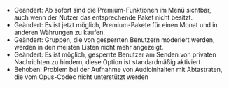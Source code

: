 - Geändert: Ab sofort sind die Premium-Funktionen im Menü sichtbar, auch wenn der Nutzer das entsprechende Paket nicht besitzt.
- Geändert: Es ist jetzt möglich, Premium-Pakete für einen Monat und in anderen Währungen zu kaufen.
- Geändert: Gruppen, die von gesperrten Benutzern moderiert werden, werden in den meisten Listen nicht mehr angezeigt.
- Geändert: Es ist möglich, gesperrte Benutzer am Senden von privaten Nachrichten zu hindern, diese Option ist standardmäßig aktiviert
- Behoben: Problem bei der Aufnahme von Audioinhalten mit Abtastraten, die vom Opus-Codec nicht unterstützt werden